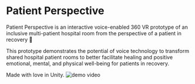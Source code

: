 # Patient Perspective
Patient Perspective is an interactive voice-enabled 360 VR prototype of an inclusive multi-patient hospital room from the perspective of a patient in recovery 🏥 

This prototype demonstrates the potential of voice technology to transform shared hospital patient rooms to better facilitate healing and positive emotional, mental, and physical well-being for patients in recovery.

Made with love in Unity.
![demo video](https://vimeo.com/533338837)
